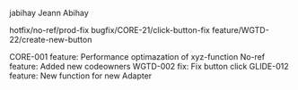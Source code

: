 jabihay Jeann Abihay

hotfix/no-ref/prod-fix
bugfix/CORE-21/click-button-fix
feature/WGTD-22/create-new-button

CORE-001 feature: Performance optimazation of xyz-function
No-ref feature: Added new codeowners
WGTD-002 fix: Fix button click
GLIDE-012 feature: New function for new Adapter


